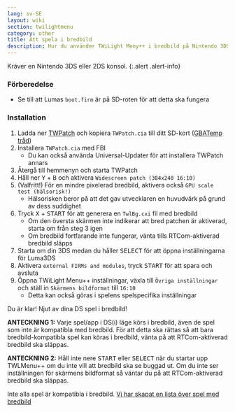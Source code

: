 ```yaml
---
lang: sv-SE
layout: wiki
section: twilightmenu
category: other
title: Att spela i bredbild
description: Hur du använder TWiLight Meny++ i bredbild på Nintendo 3DS
---
```


Kräver en Nintendo 3DS eller 2DS konsol.
{:.alert .alert-info}

### Förberedelse
- Se till att Lumas `boot.firm` är på SD-roten för att detta ska fungera

### Installation
1. Ladda ner [TWPatch](https://sono.9net.org/hebrew/TWPatch/data/TWPatch.cia) och kopiera `TWPatch.cia` till ditt SD-kort ([GBATemp tråd](https://gbatemp.net/threads/twpatcher-ds-i-mode-screen-filters-and-patches.542694/))
1. Installera `TWPatch.cia` med FBI
   - Du kan också använda Universal-Updater för att installera TWPatch annars
1. Återgå till hemmenyn och starta TWPatch
1. Håll ner <kbd class="face">Y</kbd> + <kbd class="face">B</kbd> och aktivera `Widescreen patch (384x240 16:10)`
1. (Valfritt!) För en mindre pixelerad bredbild, aktivera också `GPU scale test (hälsorisk!)`
   - Hälsorisken beror på att det gav utvecklaren en huvudvärk på grund av dess suddighet
1. Tryck <kbd>X</kbd> + <kbd>START</kbd> för att generera en `TwlBg.cxi` fil med bredbild
   - Om den översta skärmen inte indikerar att bred patchen är aktiverad, starta om från steg 3 igen
   - Om bredbild fortfarande inte fungerar, vänta tills RTCom-aktiverad bredbild släpps
1. Starta om din 3DS medan du håller <kbd>SELECT</kbd> för att öppna inställningarna för Luma3DS
1. Aktivera `external FIRMs and modules`, tryck <kbd>START</kbd> för att spara och avsluta
1. Öppna TWiLight Menu++ inställningar, växla till `Övriga inställningar` och ställ in `Skärmens bildformat` till `16:10`
   - Detta kan också göras i spelens spelspecifika inställningar

Du är klar! Njut av dina DS spel i bredbild!

**ANTECKNING 1:** Varje spel/app i DS(i) läge körs i bredbild, även de spel som inte är kompatibla med bredbild. För att detta ska rättas så att bara bredbild-kompatibla spel kan köras i bredbild, vänta på att RTCom-aktiverad bredbild ska släppas.

**ANTECKNING 2:** Håll inte nere <kbd>START</kbd> eller <kbd>SELECT</kbd> när du startar upp TWLMenu++ om du inte vill att bredbild ska se buggad ut. Om du inte ser inställningen för skärmens bildformat så väntar du på att RTCom-aktiverad bredbild ska släppas.

Inte alla spel är kompatibla i bredbild. [Vi har skapat en lista över spel med bredbild](https://github.com/DS-Homebrew/TWiLightMenu/blob/master/7zfile/3DS%20-%20CFW%20users/Games%20supported%20with%20widescreen.txt)
